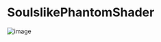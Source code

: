 # SoulslikePhantomShader
![image](https://github.com/eorfeorf/SoulslikePhantomShader/assets/10098082/734f2c70-56ae-4f46-bcd7-160205cf717f)

